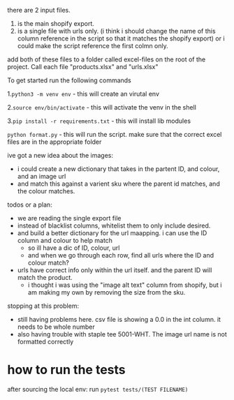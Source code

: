 there are 2 input files.

1.  is the main shopify export.
2.  is a single file with urls only. (i think i should change the name of this column reference in the script so that it matches the shopify export)
    or i could make the script reference the first colmn only.

add both of these files to a folder called excel-files on the root of the project. Call each file "products.xlsx" and "urls.xlsx"

To get started run the following commands

1.`python3 -m venv env` - this will create an virutal env

2.`source env/bin/activate` - this will activate the venv in the shell

3.`pip install -r requirements.txt` - this will install lib modules

`python format.py` - this will run the script. make sure that the correct excel files are in the appropriate folder

ive got a new idea about the images:

- i could create a new dictionary that takes in the partent ID, and colour, and an image url
- and match this against a varient sku where the parent id matches, and the colour matches.

todos or a plan:

- we are reading the single export file
- instead of blacklist columns, whitelist them to only include desired.
- and build a better dictionary for the url maapping. i can use the ID column and colour to help match
  - so ill have a dic of ID, colour, url
  - and when we go through each row, find all urls where the ID and colour match?
- urls have correct info only within the url itself. and the parent ID will match the product.
  - i thought i was using the "image alt text" column from shopify, but i am making my own by removing the size from the sku.

stopping at this problem:

- still having problems here. csv file is showing a 0.0 in the int column. it needs to be whole number
- also having trouble with staple tee 5001-WHT. The image url name is not formatted correctly

# how to run the tests

after sourcing the local env:
run `pytest tests/(TEST FILENAME)`
